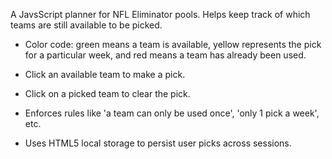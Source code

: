 A JavsScript planner for NFL Eliminator pools.  Helps keep track of which teams are still available to be picked.

* Color code: green means a team is available, yellow represents the pick for a particular week, and red means a team has already been used.

* Click an available team to make a pick.

* Click on a picked team to clear the pick.

* Enforces rules like 'a team can only be used once', 'only 1 pick a week', etc.

* Uses HTML5 local storage to persist user picks across sessions.
